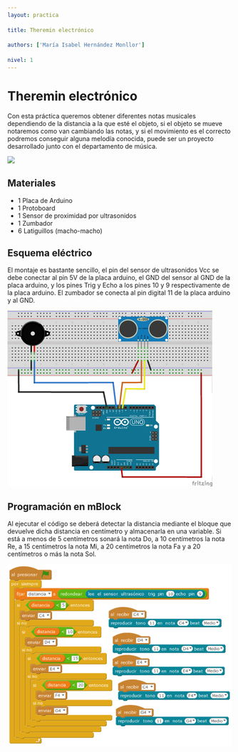 ```yaml
---
layout: practica

title: Theremin electrónico

authors: ['María Isabel Hernández Monllor']

nivel: 1
---
```


# Theremin electrónico

Con esta práctica queremos obtener diferentes notas musicales dependiendo de la distancia a la que esté el objeto, si el objeto se mueve notaremos como van cambiando las notas, y si el movimiento es el correcto podremos conseguir alguna melodía conocida, puede ser un proyecto desarrollado junto con el departamento de música.

![](practica.gif)

## Materiales

- 1 Placa de Arduino
- 1 Protoboard
- 1 Sensor de proximidad por ultrasonidos
- 1 Zumbador
- 6 Latiguillos (macho-macho)

## Esquema eléctrico

El montaje es bastante sencillo, el pin del sensor de ultrasonidos Vcc se debe conectar al pin 5V de la placa arduino, el GND del sensor al GND de la placa arduino, y los pines Trig y Echo a los pines 10 y 9 respectivamente de la placa arduino. El zumbador se conecta al pin digital 11 de la placa arduino y al GND.  

![](fritzing.png)

## Programación en mBlock

Al ejecutar el código se deberá detectar la distancia mediante el bloque que devuelve dicha distancia en centímetro y almacenarla en una variable. Si está a menos de 5 centímetros sonará la nota Do, a 10 centímetros la nota Re, a 15 centímetros la nota Mi, a 20 centímetros la nota Fa y a 20 centímetros o más la nota Sol.

![](mblock.png)
